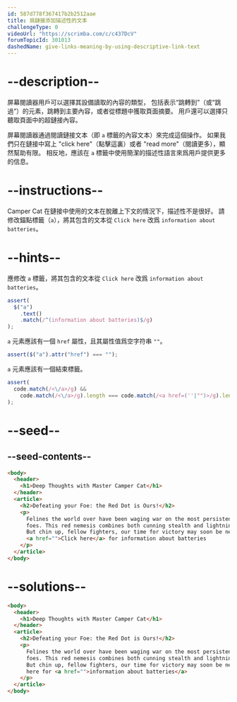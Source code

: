 ```yaml
---
id: 587d778f367417b2b2512aae
title: 爲鏈接添加描述性的文本
challengeType: 0
videoUrl: "https://scrimba.com/c/c437DcV"
forumTopicId: 301013
dashedName: give-links-meaning-by-using-descriptive-link-text
---
```


# --description--

屏幕閱讀器用戶可以選擇其設備讀取的內容的類型， 包括表示“跳轉到”（或“跳過”）的元素，跳轉到主要內容，或者從標題中獲取頁面摘要。 用戶還可以選擇只聽取頁面中的超鏈接內容。

屏幕閱讀器通過閱讀鏈接文本（即 `a` 標籤的內容文本）來完成這個操作。 如果我們只在鏈接中寫上 "click here"（點擊這裏）或者 "read more"（閱讀更多），顯然幫助有限。 相反地，應該在 `a` 標籤中使用簡潔的描述性語言來爲用戶提供更多的信息。

# --instructions--

Camper Cat 在鏈接中使用的文本在脫離上下文的情況下，描述性不是很好。 請修改錨點標籤（`a`），將其包含的文本從 `Click here` 改爲 `information about batteries`。

# --hints--

應修改 `a` 標籤，將其包含的文本從 `Click here` 改爲 `information about batteries`。

```js
assert(
  $("a")
    .text()
    .match(/^(information about batteries)$/g)
);
```

`a` 元素應該有一個 `href` 屬性，且其屬性值爲空字符串 `""`。

```js
assert($("a").attr("href") === "");
```

`a` 元素應該有一個結束標籤。

```js
assert(
  code.match(/<\/a>/g) &&
    code.match(/<\/a>/g).length === code.match(/<a href=(''|"")>/g).length
);
```

# --seed--

## --seed-contents--

```html
<body>
  <header>
    <h1>Deep Thoughts with Master Camper Cat</h1>
  </header>
  <article>
    <h2>Defeating your Foe: the Red Dot is Ours!</h2>
    <p>
      Felines the world over have been waging war on the most persistent of
      foes. This red nemesis combines both cunning stealth and lightning speed.
      But chin up, fellow fighters, our time for victory may soon be near.
      <a href="">Click here</a> for information about batteries
    </p>
  </article>
</body>
```

# --solutions--

```html
<body>
  <header>
    <h1>Deep Thoughts with Master Camper Cat</h1>
  </header>
  <article>
    <h2>Defeating your Foe: the Red Dot is Ours!</h2>
    <p>
      Felines the world over have been waging war on the most persistent of
      foes. This red nemesis combines both cunning stealth and lightning speed.
      But chin up, fellow fighters, our time for victory may soon be near. Click
      here for <a href="">information about batteries</a>
    </p>
  </article>
</body>
```
